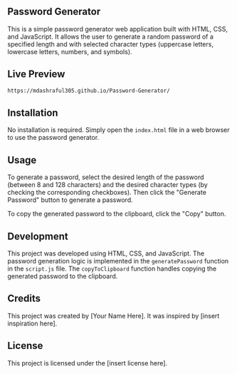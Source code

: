 ## Password Generator

This is a simple password generator web application built with HTML, CSS, and JavaScript. It allows the user to generate a random password of a specified length and with selected character types (uppercase letters, lowercase letters, numbers, and symbols). 

## Live Preview
```bash
https://mdashraful305.github.io/Password-Generator/
```

## Installation

No installation is required. Simply open the `index.html` file in a web browser to use the password generator.

## Usage

To generate a password, select the desired length of the password (between 8 and 128 characters) and the desired character types (by checking the corresponding checkboxes). Then click the "Generate Password" button to generate a password.

To copy the generated password to the clipboard, click the "Copy" button.

## Development

This project was developed using HTML, CSS, and JavaScript. The password generation logic is implemented in the `generatePassword` function in the `script.js` file. The `copyToClipboard` function handles copying the generated password to the clipboard.

## Credits

This project was created by [Your Name Here]. It was inspired by [insert inspiration here].

## License

This project is licensed under the [insert license here].
